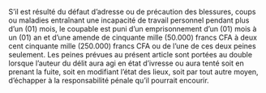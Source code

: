S’il est résulté du défaut d’adresse ou de précaution des blessures, coups ou maladies entraînant une incapacité de travail personnel pendant plus d’un (01) mois, le coupable est puni d’un emprisonnement d’un (01) mois à un (01) an et d’une amende de cinquante mille (50.000) francs CFA à deux cent cinquante mille (250.000) francs CFA ou de l’une de ces deux peines seulement.
Les peines prévues au présent article sont portées au double lorsque l’auteur du délit aura agi en état d’ivresse ou aura tenté soit en prenant la fuite, soit en modifiant l’état des lieux, soit par tout autre moyen, d’échapper à la responsabilité pénale qu’il pourrait encourir.